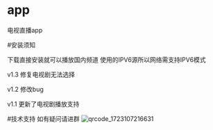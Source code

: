 # app
电视直播app

#安装须知

下载直接安装就可以播放国内频道 使用的IPV6源所以网络需支持IPV6模式

v1.3
修复电视剧无法选择

v1.2
修改bug 

v1.1
更新了电视剧播放支持

#技术支持
如有疑问请进群
![qrcode_1723107216631](https://github.com/user-attachments/assets/0b314bd3-4058-4f9d-a520-51eb7506dc31)
